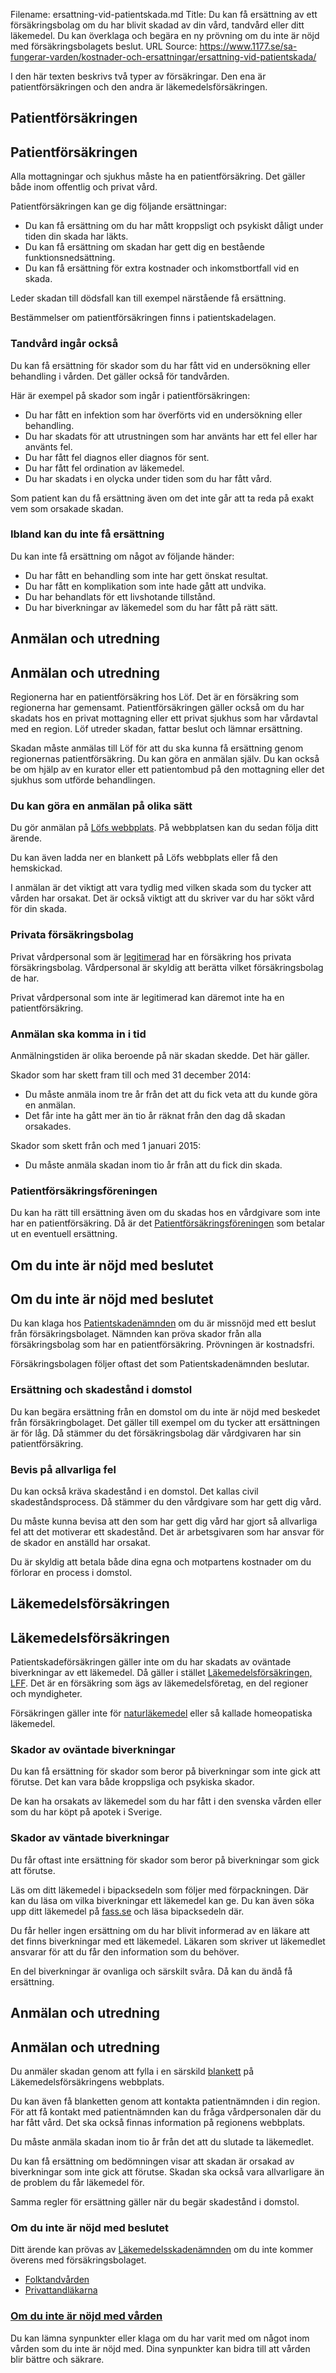 Filename: ersattning-vid-patientskada.md
Title: Du kan få ersättning av ett försäkringsbolag om du har blivit skadad av din vård, tandvård eller ditt läkemedel. Du kan överklaga och begära en ny prövning om du inte är nöjd med försäkringsbolagets beslut.
URL Source: https://www.1177.se/sa-fungerar-varden/kostnader-och-ersattningar/ersattning-vid-patientskada/

I den här texten beskrivs två typer av försäkringar. Den ena är patientförsäkringen och den andra är läkemedelsförsäkringen.

Patientförsäkringen
-------------------

Patientförsäkringen
-------------------

Alla mottagningar och sjukhus måste ha en patientförsäkring. Det gäller både inom offentlig och privat vård.

Patientförsäkringen kan ge dig följande ersättningar:

*   Du kan få ersättning om du har mått kroppsligt och psykiskt dåligt under tiden din skada har läkts.
*   Du kan få ersättning om skadan har gett dig en bestående funktionsnedsättning.
*   Du kan få ersättning för extra kostnader och inkomstbortfall vid en skada.

Leder skadan till dödsfall kan till exempel närstående få ersättning.

Bestämmelser om patientförsäkringen finns i patientskadelagen.

### Tandvård ingår också

Du kan få ersättning för skador som du har fått vid en undersökning eller behandling i vården. Det gäller också för tandvården.

Här är exempel på skador som ingår i patientförsäkringen:

*   Du har fått en infektion som har överförts vid en undersökning eller behandling.
*   Du har skadats för att utrustningen som har använts har ett fel eller har använts fel.
*   Du har fått fel diagnos eller diagnos för sent.
*   Du har fått fel ordination av läkemedel.
*   Du har skadats i en olycka under tiden som du har fått vård.

Som patient kan du få ersättning även om det inte går att ta reda på exakt vem som orsakade skadan.

### Ibland kan du inte få ersättning

Du kan inte få ersättning om något av följande händer:

*   Du har fått en behandling som inte har gett önskat resultat.
*   Du har fått en komplikation som inte hade gått att undvika.
*   Du har behandlats för ett livshotande tillstånd.
*   Du har biverkningar av läkemedel som du har fått på rätt sätt.

Anmälan och utredning
---------------------

Anmälan och utredning
---------------------

Regionerna har en patientförsäkring hos Löf. Det är en försäkring som regionerna har gemensamt. Patientförsäkringen gäller också om du har skadats hos en privat mottagning eller ett privat sjukhus som har vårdavtal med en region. Löf utreder skadan, fattar beslut och lämnar ersättning.

Skadan måste anmälas till Löf för att du ska kunna få ersättning genom regionernas patientförsäkring. Du kan göra en anmälan själv. Du kan också be om hjälp av en kurator eller ett patientombud på den mottagning eller det sjukhus som utförde behandlingen.

### Du kan göra en anmälan på olika sätt

Du gör anmälan på [Löfs webbplats](https://www.1177.se/lankbiblioteket/nationella-lankar/l/lof-patientforsakring/lof-patientforsakring---skadeanmalan/). På webbplatsen kan du sedan följa ditt ärende.

Du kan även ladda ner en blankett på Löfs webbplats eller få den hemskickad.

I anmälan är det viktigt att vara tydlig med vilken skada som du tycker att vården har orsakat. Det är också viktigt att du skriver var du har sökt vård för din skada.

### Privata försäkringsbolag

Privat vårdpersonal som är [legitimerad](https://www.1177.se/sa-fungerar-varden/lagar-och-bestammelser/vad-innebar-det-att-vara-legitimerad-inom-varden/) har en försäkring hos privata försäkringsbolag. Vårdpersonal är skyldig att berätta vilket försäkringsbolag de har.

Privat vårdpersonal som inte är legitimerad kan däremot inte ha en patientförsäkring.

### Anmälan ska komma in i tid

Anmälningstiden är olika beroende på när skadan skedde. Det här gäller.

Skador som har skett fram till och med 31 december 2014:

*   Du måste anmäla inom tre år från det att du fick veta att du kunde göra en anmälan.
*   Det får inte ha gått mer än tio år räknat från den dag då skadan orsakades.

Skador som skett från och med 1 januari 2015:

*   Du måste anmäla skadan inom tio år från att du fick din skada.

### Patientförsäkringsföreningen

Du kan ha rätt till ersättning även om du skadas hos en vårdgivare som inte har en patientförsäkring. Då är det [Patientförsäkringsföreningen](https://www.1177.se/lankbiblioteket/nationella-lankar/p/patientforsakringsforeningen/) som betalar ut en eventuell ersättning.

Om du inte är nöjd med beslutet
-------------------------------

Om du inte är nöjd med beslutet
-------------------------------

Du kan klaga hos [Patientskadenämnden](https://www.1177.se/lankbiblioteket/nationella-lankar/p/patientskadenamnden/) om du är missnöjd med ett beslut från försäkringsbolaget. Nämnden kan pröva skador från alla försäkringsbolag som har en patientförsäkring. Prövningen är kostnadsfri.

Försäkringsbolagen följer oftast det som Patientskadenämnden beslutar.

### Ersättning och skadestånd i domstol

Du kan begära ersättning från en domstol om du inte är nöjd med beskedet från försäkringbolaget. Det gäller till exempel om du tycker att ersättningen är för låg. Då stämmer du det försäkringsbolag där vårdgivaren har sin patientförsäkring.

### Bevis på allvarliga fel

Du kan också kräva skadestånd i en domstol. Det kallas civil skadeståndsprocess. Då stämmer du den vårdgivare som har gett dig vård.

Du måste kunna bevisa att den som har gett dig vård har gjort så allvarliga fel att det motiverar ett skadestånd. Det är arbetsgivaren som har ansvar för de skador en anställd har orsakat.

Du är skyldig att betala både dina egna och motpartens kostnader om du förlorar en process i domstol.

Läkemedelsförsäkringen
----------------------

Läkemedelsförsäkringen
----------------------

Patientskadeförsäkringen gäller inte om du har skadats av oväntade biverkningar av ett läkemedel. Då gäller i stället [Läkemedelsförsäkringen, LFF](https://www.1177.se/lankbiblioteket/nationella-lankar/l/lakemedelsforsakringen/). Det är en försäkring som ägs av läkemedelsföretag, en del regioner och myndigheter.

Försäkringen gäller inte för [naturläkemedel](https://www.1177.se/undersokning-behandling/behandling-med-lakemedel/om-lakemedel/vad-ar-lakemedel/#section-104964) eller så kallade homeopatiska läkemedel.

### Skador av oväntade biverkningar

Du kan få ersättning för skador som beror på biverkningar som inte gick att förutse. Det kan vara både kroppsliga och psykiska skador.

De kan ha orsakats av läkemedel som du har fått i den svenska vården eller som du har köpt på apotek i Sverige.

### Skador av väntade biverkningar

Du får oftast inte ersättning för skador som beror på biverkningar som gick att förutse.

Läs om ditt läkemedel i bipacksedeln som följer med förpackningen. Där kan du läsa om vilka biverkningar ett läkemedel kan ge. Du kan även söka upp ditt läkemedel på [fass.se](https://www.1177.se/lankbiblioteket/nationella-lankar/f/fass-allmanhet/fass/) och läsa bipacksedeln där.

Du får heller ingen ersättning om du har blivit informerad av en läkare att det finns biverkningar med ett läkemedel. Läkaren som skriver ut läkemedlet ansvarar för att du får den information som du behöver.

En del biverkningar är ovanliga och särskilt svåra. Då kan du ändå få ersättning.

Anmälan och utredning
---------------------

Anmälan och utredning
---------------------

Du anmäler skadan genom att fylla i en särskild [blankett](https://www.1177.se/lankbiblioteket/nationella-lankar/l/lakemedelsforsakringen/lakemedelsforsakringen---anmalan-online/) på Läkemedelsförsäkringens webbplats.

Du kan även få blanketten genom att kontakta patientnämnden i din region. För att få kontakt med patientnämnden kan du fråga vårdpersonalen där du har fått vård. Det ska också finnas information på regionens webbplats.

Du måste anmäla skadan inom tio år från det att du slutade ta läkemedlet.

Du kan få ersättning om bedömningen visar att skadan är orsakad av biverkningar som inte gick att förutse. Skadan ska också vara allvarligare än de problem du får läkemedel för.

Samma regler för ersättning gäller när du begär skadestånd i domstol.

### Om du inte är nöjd med beslutet

Ditt ärende kan prövas av [Läkemedelsskadenämnden](https://www.1177.se/lankbiblioteket/nationella-lankar/l/lakemedelsskadenamnden/) om du inte kommer överens med försäkringsbolaget.

*   [Folktandvården](https://www.1177.se/lankbiblioteket/nationella-lankar/f/www.folktandvarden.se/folktandvarden/)
*   [Privattandläkarna](https://www.1177.se/lankbiblioteket/nationella-lankar/p/privattandlakarna/)

### [Om du inte är nöjd med vården](https://www.1177.se/sa-fungerar-varden/om-du-inte-ar-nojd/om-du-inte-ar-nojd-med-varden/)

Du kan lämna synpunkter eller klaga om du har varit med om något inom vården som du inte är nöjd med. Dina synpunkter kan bidra till att vården blir bättre och säkrare.